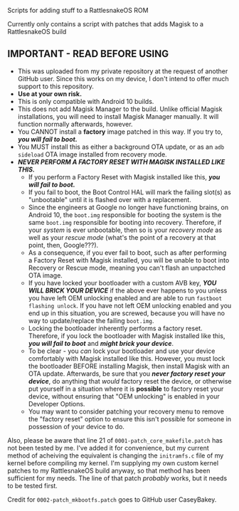Scripts for adding stuff to a RattlesnakeOS ROM

Currently only contains a script with patches that adds Magisk to a RattlesnakeOS build

IMPORTANT - READ BEFORE USING
---
- This was uploaded from my private repository at the request of another GitHub user. Since this works on my device, I don't intend to offer much support to this repository.
- **Use at your own risk.**
- This is only compatible with Android 10 builds.
- This does not add Magisk Manager to the build. Unlike official Magisk installations, you will need to install Magisk Manager manually. It will function normally afterwards, however.
- You CANNOT install a **factory** image patched in this way. If you try to, ***you will fail to boot.***
- You MUST install this as either a background OTA update, or as an `adb sideload` OTA image installed from recovery mode.
- ***NEVER PERFORM A FACTORY RESET WITH MAGISK INSTALLED LIKE THIS.***
   - If you perform a Factory Reset with Magisk installed like this, ***you will fail to boot.***
   - If you fail to boot, the Boot Control HAL will mark the failing slot(s) as "unbootable" until it is flashed over with a replacement.
   - Since the engineers at Google no longer have functioning brains, on Android 10, the `boot.img` responsible for booting the system is the same `boot.img` responsible for booting into recovery. Therefore, if your *system* is ever unbootable, then so is your *recovery mode* as well as your *rescue mode* (what's the point of a recovery at that point, then, Google???).
   - As a consequence, if you ever fail to boot, such as after performing a Factory Reset with Magisk installed, you will be unable to boot into Recovery or Rescue mode, meaning you can't flash an unpactched OTA image.
   - If you have locked your bootloader with a custom AVB key, ***YOU WILL BRICK YOUR DEVICE*** if the above ever happens to you unless you have left OEM unlocking enabled and are able to run `fastboot flashing unlock`. If you have not left OEM unlocking enabled and you end up in this situation, you are screwed, because you will have no way to update/replace the failing `boot.img`.
   - Locking the bootloader inherently performs a factory reset. Therefore, if you lock the bootloader with Magisk installed like this, ***you will fail to boot*** and ***might brick your device***.
   - To be clear - you *can* lock your bootloader and use your device comfortably with Magisk installed like this. However, you must lock the bootloader BEFORE installing Magisk, then install Magisk with an OTA update. Afterwards, be sure that you ***never factory reset your device***, do anything that *would* factory reset the device, or otherwise put yourself in a situation where it is **possible** to factory reset your device, without ensuring that "OEM unlocking" is enabled in your Developer Options.
   - You may want to consider patching your recovery menu to remove the "factory reset" option to ensure this isn't possible for someone in possession of your device to do.

Also, please be aware that line 21 of `0001-patch_core_makefile.patch` has not been tested by me. I've added it for convenience, but my current method of acheiving the equivalent is changing the `initramfs.c` file of my kernel before compiling my kernel. I'm supplying my own custom kernel patches to my RattlesnakeOS build anyway, so that method has been sufficient for my needs. The line of that patch *probably* works, but it needs to be tested first.

Credit for `0002-patch_mkbootfs.patch` goes to GitHub user CaseyBakey.
